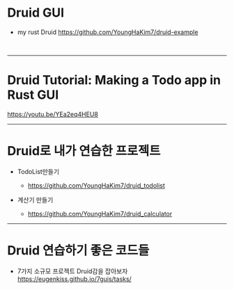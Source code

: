 # Druid GUI

- my rust Druid https://github.com/YoungHaKim7/druid-example

<br>

<hr>

# Druid Tutorial: Making a Todo app in Rust GUI

https://youtu.be/YEa2eq4HEU8


<hr>

# Druid로 내가 연습한 프로젝트

- TodoList만들기
  - https://github.com/YoungHaKim7/druid_todolist
 
- 계산기 만들기
  - https://github.com/YoungHaKim7/druid_calculator

<hr>

# Druid 연습하기 좋은 코드들

- 7가지 소규모 프로젝트 Druid감을 잡아보자 https://eugenkiss.github.io/7guis/tasks/

